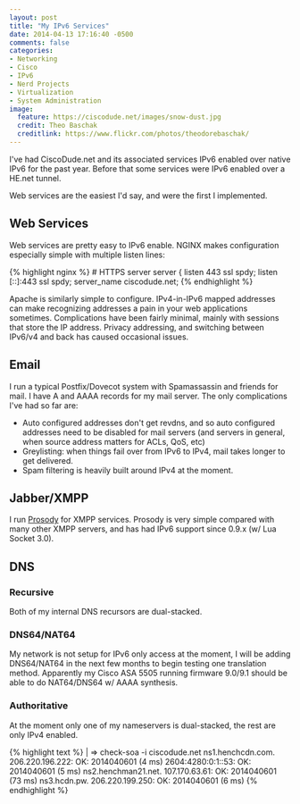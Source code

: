 ```yaml
---
layout: post
title: "My IPv6 Services"
date: 2014-04-13 17:16:40 -0500
comments: false
categories:
- Networking
- Cisco
- IPv6
- Nerd Projects
- Virtualization
- System Administration
image:
  feature: https://ciscodude.net/images/snow-dust.jpg
  credit: Theo Baschak
  creditlink: https://www.flickr.com/photos/theodorebaschak/
---
```

I've had CiscoDude.net and its associated services IPv6 enabled over native IPv6 for the past year. Before that some services were IPv6 enabled over a HE.net tunnel.

Web services are the easiest I'd say, and were the first I implemented.

## Web Services

Web services are pretty easy to IPv6 enable. NGINX makes configuration especially simple with multiple listen lines:

{% highlight nginx %}
	# HTTPS server
	server {
		listen			443 ssl spdy;
		listen			[::]:443 ssl spdy;
		server_name		ciscodude.net;
{% endhighlight %}

Apache is similarly simple to configure. IPv4-in-IPv6 mapped addresses can make recognizing addresses a pain in your web applications sometimes. Complications have been fairly minimal, mainly with sessions that store the IP address. Privacy addressing, and switching between IPv6/v4 and back has caused occasional issues.

## Email

I run a typical Postfix/Dovecot system with Spamassassin and friends for mail. I have A and AAAA records for my mail server. The only complications I've had so far are:

*	Auto configured addresses don't get revdns, and so auto configured addresses need to be disabled for mail servers (and servers in general, when source address matters for ACLs, QoS, etc)
*	Greylisting: when things fail over from IPv6 to IPv4, mail takes longer to get delivered.
*	Spam filtering is heavily built around IPv4 at the moment.

## Jabber/XMPP

I run [Prosody](https://prosody.im/) for XMPP services. Prosody is very simple compared with many other XMPP servers, and has had IPv6 support since 0.9.x (w/ Lua Socket 3.0).

## DNS

### Recursive

Both of my internal DNS recursors are dual-stacked.

### DNS64/NAT64

My network is not setup for IPv6 only access at the moment, I will be adding DNS64/NAT64 in the next few months to begin testing one translation method. Apparently my Cisco ASA 5505 running firmware 9.0/9.1 should be able to do NAT64/DNS64 w/ AAAA synthesis.

### Authoritative

At the moment only one of my nameservers is dual-stacked, the rest are only IPv4 enabled.

{% highlight text %}
| => check-soa -i ciscodude.net
ns1.henchcdn.com.
	206.220.196.222: OK: 2014040601 (4 ms)
	2604:4280:0:1::53: OK: 2014040601 (5 ms)
ns2.henchman21.net.
	107.170.63.61: OK: 2014040601 (73 ms)
ns3.hcdn.pw.
	206.220.199.250: OK: 2014040601 (6 ms)
{% endhighlight %}
